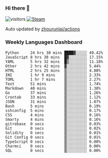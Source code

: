 ### Hi there 👋

![visitors](https://visitor-badge.glitch.me/badge?page_id=zhourunlai)
[![Steam](https://img.shields.io/badge/dynamic/json?label=Steam&query=%24.data.totalSubs&url=https%3A%2F%2Fapi.spencerwoo.com%2Fsubstats%2F%3Fsource%3DsteamGames%26queryKey%3D76561198285156854&suffix=%20Games&logo=steam&labelColor=134375&color=0b1a37&longCache=true)](http://steamcommunity.com/profiles/76561198285156854)

Auto updated by <a href="https://github.com/zhourunlai/zhourunlai/actions" target="_blank">zhourunlai/actions</a>

### Weekly Languages Dashboard

<!--PART:wakatime-->
```text
Python     24 hrs 30 mins ████▓░░░░░ 49.42%
JavaScript 8 hrs 30 mins  █▓░░░░░░░░ 17.15%
YAML       5 hrs 32 mins  █▒░░░░░░░░ 11.18%
Other      2 hrs 42 mins  ▓░░░░░░░░░ 5.44%
HTML       2 hrs 25 mins  ▒░░░░░░░░░ 4.88%
INI        1 hr 9 mins    ▒░░░░░░░░░ 2.33%
TOML       1 hr 7 mins    ▒░░░░░░░░░ 2.27%
Text       51 mins        ▒░░░░░░░░░ 1.74%
Markdown   40 mins        ▒░░░░░░░░░ 1.38%
Go         37 mins        ▒░░░░░░░░░ 1.26%
Crontab    33 mins        ▒░░░░░░░░░ 1.12%
JSON       31 mins        ▒░░░░░░░░░ 1.07%
Bash       5 mins         ▒░░░░░░░░░ 0.19%
sshconfig  5 mins         ▒░░░░░░░░░ 0.17%
CSS        4 mins         ▒░░░░░░░░░ 0.16%
Smarty     4 mins         ▒░░░░░░░░░ 0.16%
gitrebase  0 secs         ▒░░░░░░░░░ 0.03%
Git        0 secs         ▒░░░░░░░░░ 0.02%
Solidity   0 secs         ▒░░░░░░░░░ 0.01%
Git Config 0 secs         ▒░░░░░░░░░ 0.01%
TypeScript 0 secs         ▒░░░░░░░░░ 0.00%
Charmci    0 secs         ▒░░░░░░░░░ 0.00%
SQL        0 secs         ▒░░░░░░░░░ 0.00%
```
<!--PART:wakatime-->
